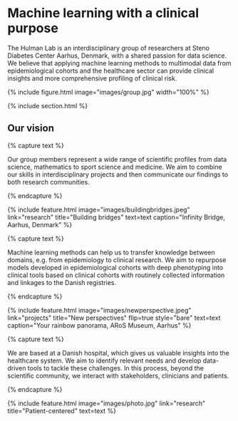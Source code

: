 ---
---

# Machine learning with a clinical purpose

The Hulman Lab is an interdisciplinary group of researchers at Steno Diabetes Center Aarhus, Denmark, with a shared passion for data science. We believe that applying machine learning methods to multimodal data from epidemiological cohorts and the healthcare sector can provide clinical insights and more comprehensive profiling of clinical risk. 

{% include figure.html image="images/group.jpg" width="100%" %}

{% include section.html %}

## Our vision

{% capture text %}

Our group members represent a wide range of scientific profiles from data science, mathematics to sport science and medicine. We aim to combine our skills in interdisciplinary projects and then communicate our findings to both research communities.

{% endcapture %}

{%
  include feature.html
  image="images/buildingbridges.jpeg"
  link="research"
  title="Building bridges"
  text=text
  caption="Infinity Bridge, Aarhus, Denmark"
%}

{% capture text %}

Machine learning methods can help us to transfer knowledge between domains, e.g. from epidemiology to clinical research. We aim to repurpose models developed in epidemiological cohorts with deep phenotyping into clinical tools based on clinical cohorts with routinely collected information and linkages to the Danish registries. 

{% endcapture %}

{%
  include feature.html
  image="images/newperspective.jpeg"
  link="projects"
  title="New perspectives"
  flip=true
  style="bare"
  text=text
  caption="Your rainbow panorama, ARoS Museum, Aarhus"
%}

{% capture text %}

We are based at a Danish hospital, which gives us valuable insights into the healthcare system. We aim to identify relevant needs and develop data-driven tools to tackle these challenges. In this process, beyond the scientific community, we interact with stakeholders, clinicians and patients.

{% endcapture %}

{%
  include feature.html
  image="images/photo.jpg"
  link="research"
  title="Patient-centered"
  text=text
%}
